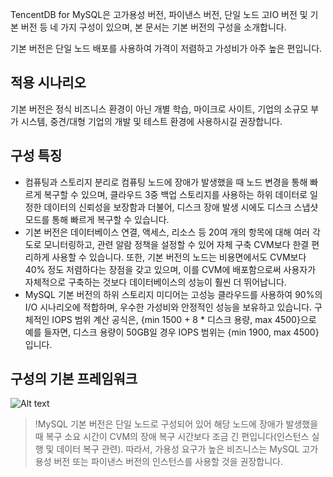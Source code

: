 TencentDB for MySQL은 고가용성 버전, 파이낸스 버전, 단일 노드 고IO 버전 및 기본 버전 등 네 가지 구성이 있으며, 본 문서는 기본 버전의 구성을 소개합니다.

기본 버전은 단일 노드 배포를 사용하여 가격이 저렴하고 가성비가 아주 높은 편입니다.

## 적용 시나리오
기본 버전은 정식 비즈니스 환경이 아닌 개별 학습, 마이크로 사이트, 기업의 소규모 부가 시스템, 중견/대형 기업의 개발 및 테스트 환경에 사용하시길 권장합니다.

## 구성 특징
- 컴퓨팅과 스토리지 분리로 컴퓨팅 노드에 장애가 발생했을 때 노드 변경을 통해 빠르게 복구할 수 있으며, 클라우드 3중 백업 스토리지를 사용하는 하위 데이터로 일정한 데이터의 신뢰성을 보장함과 더불어, 디스크 장애 발생 시에도 디스크 스냅샷 모드를 통해 빠르게 복구할 수 있습니다.
- 기본 버전은 데이터베이스 연결, 액세스, 리소스 등 20여 개의 항목에 대해 여러 각도로 모니터링하고, 관련 알람 정책을 설정할 수 있어 자체 구축 CVM보다 한결 편리하게 사용할 수 있습니다. 또한, 기본 버전의 노드는 비용면에서도 CVM보다 40% 정도 저렴하다는 장점을 갖고 있으며, 이를 CVM에 배포함으로써 사용자가 자체적으로 구축하는 것보다 데이터베이스의 성능이 훨씬 더 뛰어납니다.
- MySQL 기본 버전의 하위 스토리지 미디어는 고성능 클라우드를 사용하여 90%의 I/O 시나리오에 적합하며, 우수한 가성비와 안정적인 성능을 보유하고 있습니다. 구체적인 IOPS 범위 계산 공식은, {min 1500 + 8 * 디스크 용량, max 4500}으로 예를 들자면, 디스크 용량이 50GB일 경우 IOPS 범위는 {min 1900, max 4500}입니다.

## 구성의 기본 프레임워크
![Alt text](https://main.qcloudimg.com/raw/77a45e119f25edc9a5a5b78fe5c1277b.svg)

>!MySQL 기본 버전은 단일 노드로 구성되어 있어 해당 노드에 장애가 발생했을 때 복구 소요 시간이 CVM의 장애 복구 시간보다 조금 긴 편입니다(인스턴스 실행 및 데이터 복구 관련). 따라서, 가용성 요구가 높은 비즈니스는 MySQL 고가용성 버전 또는 파이낸스 버전의 인스턴스를 사용할 것을 권장합니다.


